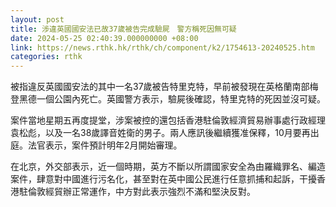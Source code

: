 ```yaml
---
layout: post
title: 涉違英國國安法已故37歲被告完成驗屍　警方稱死因無可疑
date: 2024-05-25 02:40:39.000000000 +08:00
link: https://news.rthk.hk/rthk/ch/component/k2/1754613-20240525.htm
categories: rthk
---
```


被指違反英國國安法的其中一名37歲被告特里克特，早前被發現在英格蘭南部梅登黑德一個公園內死亡。英國警方表示，驗屍後確認，特里克特的死因並沒可疑。

案件當地星期五再度提堂，涉案被控的還包括香港駐倫敦經濟貿易辦事處行政經理袁松彪，以及一名38歲譯音姓衛的男子。兩人應訊後繼續獲准保釋，10月要再出庭。法官表示，案件預計明年2月開始審理。

在北京，外交部表示，近一個時期，英方不斷以所謂國家安全為由羅織罪名、編造案件，肆意對中國進行污名化，甚至對在英中國公民進行任意抓捕和起訴，干擾香港駐倫敦經貿辦正常運作，中方對此表示強烈不滿和堅決反對。
